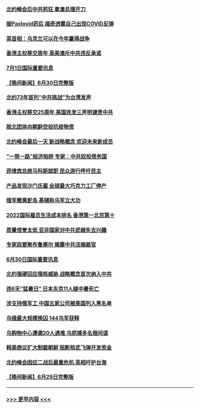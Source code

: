#### [北约峰会后中共抓狂 拿澳总理开刀](../pages/prog202/a103469336.md?t=07012051) 
#### [服Paxlovid药后 福奇透露自己出现COVID反弹](../pages/prog202/a103469331.md?t=07012051) 
#### [英首相：乌克兰可以在今年赢得战争](../pages/prog202/a103469324.md?t=07012051) 
#### [香港主权移交周年 英美澳斥中共违反承诺](../pages/prog202/a103469299.md?t=07012051) 
#### [7月1日国际重要讯息](../pages/prog202/a103469297.md?t=07012051) 
#### [【晚间新闻】6月30日完整版](../pages/prog202/a103469054.md?t=07012051) 
#### [北约73年首列“中共挑战”为台湾发声](../pages/prog202/a103469095.md?t=07012051) 
#### [香港主权移交25周年 美国连发三声明谴责中共](../pages/prog202/a103469052.md?t=07012051) 
#### [脱北团体向朝鲜空投抗疫物资](../pages/prog202/a103468867.md?t=07012051) 
#### [北约峰会最后一天 新战略概念 欢迎未来新成员](../pages/prog202/a103468877.md?t=07012051) 
#### [“一带一路”经济陷阱 专家：中共奴役债务国](../pages/prog202/a103468865.md?t=07012051) 
#### [菲律宾总统马科斯就职 民众游行呼吁民主](../pages/prog202/a103468863.md?t=07012051) 
#### [产品发现沙门氏菌 全球最大巧克力工厂停产](../pages/prog202/a103468737.md?t=07012051) 
#### [俄军撤离蛇岛 基辅称乌军立大功](../pages/prog202/a103468727.md?t=07012051) 
#### [2022国际雇员生活成本排名 香港第一北京第十](../pages/prog202/a103468597.md?t=07012051) 
#### [质量信誉太低 亚非国家对中共武器失去兴趣](../pages/prog202/a103468601.md?t=07012051) 
#### [专家政要聚布鲁塞尔 揭露中共活摘器官](../pages/prog202/a103468570.md?t=07012051) 
#### [6月30日国际重要讯息](../pages/prog202/a103468563.md?t=07012051) 
#### [北约强硬回应俄核威胁 战略概念首次纳入中共](../pages/prog202/a103468586.md?t=07012051) 
#### [连6天“猛暑日” 日本东京11人疑中暑死亡](../pages/prog202/a103468467.md?t=07012051) 
#### [涉支持俄军工 中国五家公司被美国列入黑名单](../pages/prog202/a103468264.md?t=07012051) 
#### [乌俄最大规模换囚 144乌军获释](../pages/prog202/a103468199.md?t=07012051) 
#### [乌购物中心遭袭20人遇难 乌抓捕多名俄间谍](../pages/prog202/a103468136.md?t=07012051) 
#### [韩美商议扩大制裁朝鲜 阻断核武飞弹开发资金](../pages/prog202/a103468187.md?t=07012051) 
#### [北约峰会因应二战后最重危机 英相吁护台海](../pages/prog202/a103468138.md?t=07012051) 
#### [【晚间新闻】6月29日完整版](../pages/prog202/a103468118.md?t=07012051) 

----
#### [ >>> 更早内容 <<< ](../indexes/prog202-earlier.md)
